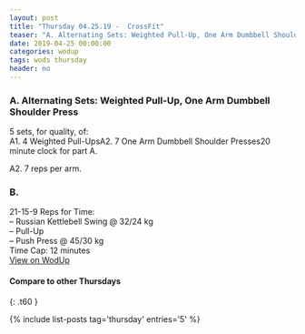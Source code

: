 ```yaml
---
layout: post
title: "Thursday 04.25.19 -  CrossFit"
teaser: "A. Alternating Sets: Weighted Pull-Up, One Arm Dumbbell Shoulder Press<br/> B.  "
date: 2019-04-25 00:00:00
categories: wodup
tags: wods thursday
header: no
---
```



<h3>A. Alternating Sets: Weighted Pull-Up, One Arm Dumbbell Shoulder Press</h3>
5 sets, for quality,  of:<br/>A1. 4 Weighted Pull-UpsA2. 7 One Arm Dumbbell Shoulder Presses20 minute clock for part A.

A2. 7 reps per arm.
<h3>B.  </h3>
21-15-9 Reps for Time:<br/>– Russian Kettlebell Swing @ 32/24 kg<br/>– Pull-Up<br/>– Push Press @ 45/30 kg<br/>Time Cap: 12 minutes<br/>
<a href="https://www.wodup.com/gyms/asphodel/wods/15663" target="blank">View on WodUp</a>


#### Compare to other Thursdays
{: .t60 }

{% include list-posts tag='thursday' entries='5' %}